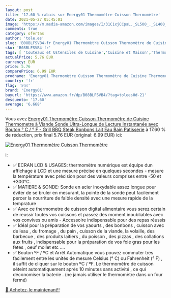 ```yaml
---
layout: post
title: '17.60 % rabais sur Energy01 Thermomètre Cuisson Thermomètre'
date: 2021-05-27 05:45:01
image: 'https://m.media-amazon.com/images/I/31C1xjCCpaL._SL500_._SL400_.jpg'
comments: true
category: ofertas
author: 'tole.es'
slug: 'B08BLFSVB4-fr Energy01 Thermomètre Cuisson Thermomètre de Cuisine...'
sku: 'B08BLFSVB4-fr'
tags: [ 'Couteaux et Ustensiles de Cuisine','Cuisine et Maison','Thermomètres de cuisine','Thermomètres à viande','energy01', ]
actualPrice: 5.76 EUR
currency: EUR
price: 5.76
comparePrice: 6.99 EUR
prodname: 'Energy01 Thermomètre Cuisson Thermomètre de Cuisine Thermometre à Viande Sonde Ultra-Longue de Lecture Instantanée avec Bouton ° C / ° F - Grill  BBQ  Steak  Bonbons  Lait  Eau Bain Patisserie'
country: 'fr'
flag: '🇫🇷'
brand: 'Energy01'
buyurl: 'https://www.amazon.fr/dp/B08BLFSVB4/?tag=tolees0d-21'
descuento: '17.60'
average: '6.668'
---
```


Vous avez [Energy01 Thermomètre Cuisson Thermomètre de Cuisine Thermometre à Viande Sonde Ultra-Longue de Lecture Instantanée avec Bouton ° C / ° F - Grill  BBQ  Steak  Bonbons  Lait  Eau Bain Patisserie](https://www.amazon.fr/dp/B08BLFSVB4/?tag=tolees0d-21)  à  17.60 % de réduction, prix final  5.76 EUR (original: 6.99 EUR) ici:

[![Energy01 Thermomètre Cuisson Thermomètre](https://m.media-amazon.com/images/I/31C1xjCCpaL._SL500_._SL400_.jpg)](https://www.amazon.fr/dp/B08BLFSVB4/?tag=tolees0d-21)

ℹ️:

- ✅ ECRAN LCD & USAGES: thermomètre numérique est équipe dun affichage à LCD et une mesure précise en quelques secondes - mesure la température avec précision pour des valeurs comprises entre -50 et +300°C.
- ✅ MATIERE & SONDE: Sonde en acier inoxydable assez longue pour éviter de se bruler en mesurant, la pointe de la sonde peut facilement percer la nourriture de faible densité avec une mesure rapide de la temprature
- ✅ Avec ce thermometre de cuisson digital alimentaire vous serez certain de reussir toutes vos cuissons et passez des moment inoubliables avec vos convives ou amis - Accessoire indispensable pour des repas réussis
- ✅ Idéal pour la préparation de vos yaourts , des bonbons , cuisson avec de leau , du fromage , du pain , cuisson de la viande, la volaille, des barbecue , des produits laitiers , du poisson , des pizzas , des collations aux fruits , indispensable pour la préparation de vos foie gras pour les fetes , oeuf mollet etc ....
- ✅ Bouton ºF / ºC et Arrêt Automatique vous pouvez commuter tres facilement entre les unités de mesure Celsius (° C) ou Fahrenheit (° F) , il suffit de cliquer sur le bouton ºC / ºF. Le thermomètre de cuisson séteint automatiquement après 10 minutes sans activité , ce qui déconomiser la baterie . (ne jamais utiliser le thermomètre dans un four fermé)

[🛒 Achetez-le maintenant!!](https://www.amazon.fr/dp/B08BLFSVB4/?tag=tolees0d-21)
